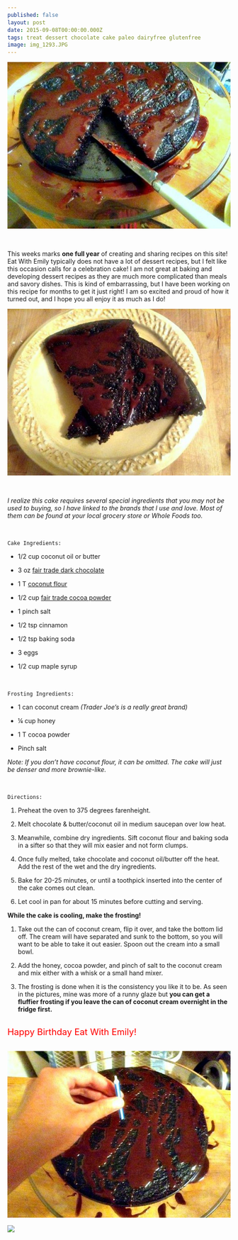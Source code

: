 ```yaml
---
published: false
layout: post
date: 2015-09-08T00:00:00.000Z
tags: treat dessert chocolate cake paleo dairyfree glutenfree
image: img_1293.JPG
---
```

![IMG_1299.JPG](/content/IMG_1299-JPG.jpg)

<br>

This weeks marks **one full year** of creating and sharing recipes on this site! Eat With Emily typically does not have a lot of dessert recipes, but I felt like this occasion calls for a celebration cake! I am not great at baking and developing dessert recipes as they are much more complicated than meals and savory dishes. This is kind of embarrassing, but I have been working on this recipe for months to get it just right! I am so excited and proud of how it turned out, and I hope you all enjoy it as much as I do!



![IMG_1305.JPG](/content/IMG_1305-JPG.jpg)

<br>

*I realize this cake requires several special ingredients that you may not be used to buying, so I have linked to the brands that I use and love. Most of them can be found at your local grocery store or Whole Foods too.*

<br>

	Cake Ingredients:

* 1/2 cup coconut oil or butter

* 3 oz [fair trade dark chocolate](http://www.amazon.com/gp/product/B004HHEBD4?ie=UTF8&camp=1789&creativeASIN=B004HHEBD4&linkCode=xm2&tag=edib0a-20)

* 1 T [coconut flour](http://www.amazon.com/gp/product/B000YF99GM?ie=UTF8&camp=1789&creativeASIN=B000YF99GM&linkCode=xm2&tag=edib0a-20)

* 1/2 cup [fair trade cocoa powder](http://www.amazon.com/gp/product/B0012BXTU4?ie=UTF8&camp=1789&creativeASIN=B0012BXTU4&linkCode=xm2&tag=edib0a-20)

* 1 pinch salt

* 1/2 tsp cinnamon

* 1/2 tsp baking soda

* 3 eggs

* 1/2 cup maple syrup

<br>

	Frosting Ingredients:

* 1 can coconut cream *(Trader Joe’s is a really great brand)*

*  ¼ cup honey

* 1 T cocoa powder

* Pinch salt

*Note: If you don’t have coconut flour, it can be omitted. The cake will just be denser and more brownie-like.* 

<br>

	Directions:

1. Preheat the oven to 375 degrees farenheight.

2. Melt chocolate & butter/coconut oil in medium saucepan over low heat. 

3. Meanwhile, combine dry ingredients. Sift coconut flour and baking soda in a sifter so that they will mix easier and not form clumps. 

4. Once fully melted, take chocolate and coconut oil/butter off the heat. Add the rest of the wet and the dry ingredients.

5. Bake for 20-25 minutes, or until a toothpick inserted into the center of the cake comes out clean.

6. Let cool in pan for about 15 minutes before cutting and serving. 

**While the cake is cooling, make the frosting!**

1. Take out the can of coconut cream, flip it over, and take the bottom lid off. The cream will have separated and sunk to the bottom, so you will want to be able to take it out easier. Spoon out the cream into a small bowl.

2. Add the honey, cocoa powder, and pinch of salt to the coconut cream and mix either with a whisk or a small hand mixer.

3. The frosting is done when it is the consistency you like it to be. As seen in the pictures, mine was more of a runny glaze but **you can get a fluffier frosting if you leave the can of coconut cream overnight in the fridge first.**

<br>

<div style="color: red;"><span style="font-size: 20px;">Happy Birthday Eat With Emily!</span></div>

<br>

![IMG_1282.JPG](/content/IMG_1282-JPG.jpg)




<a href="//www.pinterest.com/pin/create/button/" data-pin-do="buttonBookmark"  data-pin-color="red"><img src="//assets.pinterest.com/images/pidgets/pinit_fg_en_rect_red_20.png" /></a>
<!-- Please call pinit.js only once per page -->
<script type="text/javascript" async defer src="//assets.pinterest.com/js/pinit.js"></script>
